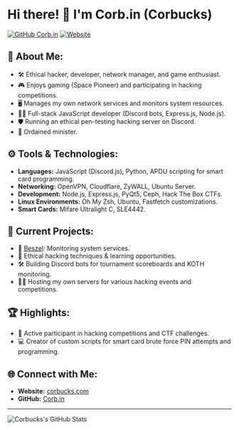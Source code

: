# Hi there! 👋 I'm Corb.in (Corbucks)

[![GitHub Corb.in](https://img.shields.io/badge/GitHub-Corb.in-brightgreen)](https://github.com/Corb-in) 
[![Website](https://img.shields.io/badge/Website-status.corbucks.com-blue)](https://status.corbucks.com)

## 🚀 About Me:
- 🛠️ Ethical hacker, developer, network manager, and game enthusiast.
- 🎮 Enjoys gaming (Space Pioneer) and participating in hacking competitions.
- 🖥️ Manages my own network services and monitors system resources.
- 👨‍💻 Full-stack JavaScript developer (Discord bots, Express.js, Node.js).
- 🛡️ Running an ethical pen-testing hacking server on Discord.
- 🎤 Ordained minister.

## ⚙️ Tools & Technologies:
- **Languages:** JavaScript (Discord.js), Python, APDU scripting for smart card programming.
- **Networking:** OpenVPN, Cloudflare, ZyWALL, Ubuntu Server.
- **Development:** Node.js, Express.js, PyQt5, Ceph, Hack The Box CTFs.
- **Linux Environments:** Oh My Zsh, Ubuntu, Fastfetch customizations.
- **Smart Cards:** Mifare Ultralight C, SLE4442.

## 🎯 Current Projects:
- 📡 [Beszel](https://status.corbucks.com): Monitoring system services.
- 🔐 Ethical hacking techniques & learning opportunities.
- 🛠️ Building Discord bots for tournament scoreboards and KOTH monitoring.
- 🧑‍💻 Hosting my own servers for various hacking events and competitions.

## 🏆 Highlights:
- 🏅 Active participant in hacking competitions and CTF challenges.
- 💻 Creator of custom scripts for smart card brute force PIN attempts and programming.

## 🌐 Connect with Me:
- **Website:** [corbucks.com](https://corbucks.com)
- **GitHub:** [Corb.in](https://github.com/we1rq)

---

![Corbucks's GitHub Stats](https://github-readme-stats.vercel.app/api?username=Corb-in&show_icons=true&theme=radical)

